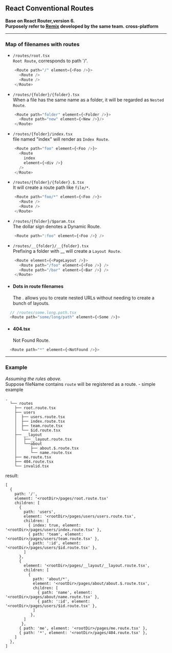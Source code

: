 ## React Conventional Routes
**Base on React Router,version 6.**  
**Purposely refer to [Remix](https://remix.run/docs/en/v1/api/conventions) developed by the same team.**
**cross-platform**
***

### Map of filenames with routes
- `/routes/root.tsx`  
  `Root Route`, corresponds to path '/'.
```javascript
    <Route path="/" element={<Foo />}>
      <Route />
      <Route />
    </Route>
```
- `/routes/{folder}/{folder}.tsx`  
  When a file has the same name as a folder, it will be regarded as `Nested Route`.
```javascript
    <Route path="folder" element={<Folder />}>
      <Route path="new" element={<New />}/>
    </Route>
```
- `/routes/{folder}/index.tsx`  
  file named "index" will render as `Index Route`.
```javascript
    <Route path="foo" element={<Foo />}>
      <Route
        index
        element={<div />}
      />
    </Route>
```
- `/routes/{folder}/{folder}.$.tsx`  
  It will create a route path like `file/*`.
```javascript
    <Route path="foo/*" element={<Foo />}>
      <Route />
      <Route />
    </Route>
```
- `/routes/{folder}/$param.tsx`  
  The dollar sign denotes a Dynamic Route.
```javascript
    <Route path=":foo" element={<Foo />} />
```
- `/routes/__{folder}/__{folder}.tsx`  
  Prefixing a folder with __ will create a `Layout Route`.
```javascript
    <Route element={<PageLayout />}>
      <Route path="/foo" element={<Foo />} />
      <Route path="/bar" element={<Bar />} />
    </Route>
```
- #### Dots in route filenames  
  The . allows you to create nested URLs without needing to create a bunch of layouts.
```javascript
  // /routes/some.long.path.tsx
  <Route path="some/long/path" element={<Some />}>
```
- #### 404.tsx
  Not Found Route.
```javascript
  <Route path="*" element={<NotFound />}>
```

***
### Example
*Assuming the rules above.*  
Suppose fileName contains `route` will be registered as a route.
    - simple example
```
.
  └── routes
    ├── root.route.tsx
    ├── users
    │  ├── users.route.tsx
    │  ├── index.route.tsx
    │  ├── team.route.tsx
    │  └── $id.route.tsx
    ├── __layout
    │   ├──__layout.route.tsx
    │   └──about
    │      ├── about.$.route.tsx
    │      └── name.route.tsx
    ├── me.route.tsx
    ├── 404.route.tsx
    └── invalid.tsx
``` 
result:
```
[
  { 
    path: '/', 
    element: '<rootDir>/pages/root.route.tsx'
    children: [
      {
        path: 'users',
        element: '<rootDir>/pages/users/users.route.tsx',
        children: [
          { index: true, element: '<rootDir>/pages/users/index.route.tsx' },
          { path: 'team', element: '<rootDir>/pages/users/team.route.tsx' },
          { path: ':id', element: '<rootDir>/pages/users/$id.route.tsx' },
        ]
      },
      {
        element: '<rootDir>/pages/__layout/__layout.route.tsx',
        children: [
          { 
            path: 'about/*', 
            element: '<rootDir>/pages/about/about.$.route.tsx',
            children: [
              { path: 'name', element: '<rootDir>/pages/about/name.route.tsx' },
              { path: ':id', element: '<rootDir>/pages/users/$id.route.tsx' },
            ]
           },
        ]
       },
      { path: 'me', element: '<rootDir>/pages/me.route.tsx' },
      { path: '*', element: '<rootDir>/pages/404.route.tsx' },
    ]  
  },
]
```
